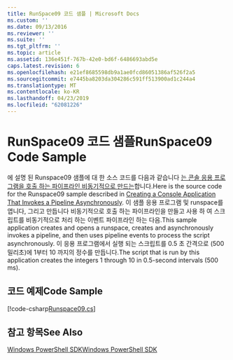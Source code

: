 ```yaml
---
title: RunSpace09 코드 샘플 | Microsoft Docs
ms.custom: ''
ms.date: 09/13/2016
ms.reviewer: ''
ms.suite: ''
ms.tgt_pltfrm: ''
ms.topic: article
ms.assetid: 136e451f-767b-42e0-bd6f-6486693abd5e
caps.latest.revision: 6
ms.openlocfilehash: e21ef8685598db9a1ae0fcd86051386af526f2a5
ms.sourcegitcommit: e7445ba8203da304286c591ff513900ad1c244a4
ms.translationtype: MT
ms.contentlocale: ko-KR
ms.lasthandoff: 04/23/2019
ms.locfileid: "62081226"
---
```

# <a name="runspace09-code-sample"></a><span data-ttu-id="1411a-102">RunSpace09 코드 샘플</span><span class="sxs-lookup"><span data-stu-id="1411a-102">RunSpace09 Code Sample</span></span>

<span data-ttu-id="1411a-103">에 설명 된 Runspace09 샘플에 대 한 소스 코드를 다음과 같습니다 [는 콘솔 응용 프로그램을 호출 하는 파이프라인 비동기적으로 만드는](http://msdn.microsoft.com/en-us/198c1c94-2a06-457e-93ce-c0d910618e47)합니다.</span><span class="sxs-lookup"><span data-stu-id="1411a-103">Here is the source code for the Runspace09 sample described in [Creating a Console Application That Invokes a Pipeline Asynchronously](http://msdn.microsoft.com/en-us/198c1c94-2a06-457e-93ce-c0d910618e47).</span></span> <span data-ttu-id="1411a-104">이 샘플 응용 프로그램 및 runspace를 엽니다, 그리고 만듭니다 비동기적으로 호출 하는 파이프라인을 만들고 사용 하 여 스크립트를 비동기적으로 처리 하는 이벤트 파이프라인 하는 다음.</span><span class="sxs-lookup"><span data-stu-id="1411a-104">This sample application creates and opens a runspace, creates and asynchronously invokes a pipeline, and then uses pipeline events to process the script asynchronously.</span></span> <span data-ttu-id="1411a-105">이 응용 프로그램에서 실행 되는 스크립트를 0.5 초 간격으로 (500 밀리초)에 1부터 10 까지의 정수를 만듭니다.</span><span class="sxs-lookup"><span data-stu-id="1411a-105">The script that is run by this application creates the integers 1 through 10 in 0.5-second intervals (500 ms).</span></span>

## <a name="code-sample"></a><span data-ttu-id="1411a-106">코드 예제</span><span class="sxs-lookup"><span data-stu-id="1411a-106">Code Sample</span></span>

[!code-csharp[Runspace09.cs](../../powershell-sdk-samples/SDK-2.0/csharp/Runspace09/Runspace09.cs#L11-L113 "Runspace09.cs")]

## <a name="see-also"></a><span data-ttu-id="1411a-107">참고 항목</span><span class="sxs-lookup"><span data-stu-id="1411a-107">See Also</span></span>

[<span data-ttu-id="1411a-108">Windows PowerShell SDK</span><span class="sxs-lookup"><span data-stu-id="1411a-108">Windows PowerShell SDK</span></span>](../windows-powershell-reference.md)
